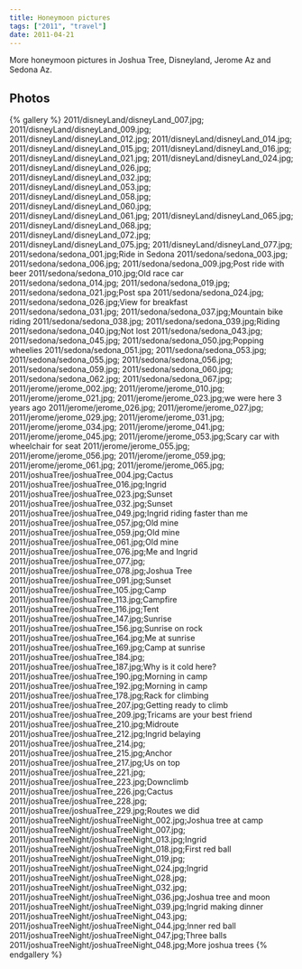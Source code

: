 ```yaml
---
title: Honeymoon pictures
tags: ["2011", "travel"]
date: 2011-04-21
---
```

More honeymoon pictures in Joshua Tree, Disneyland, Jerome Az and Sedona Az.

## Photos 

{% gallery %} 
2011/disneyLand/disneyLand_007.jpg;
2011/disneyLand/disneyLand_009.jpg;
2011/disneyLand/disneyLand_012.jpg;
2011/disneyLand/disneyLand_014.jpg;
2011/disneyLand/disneyLand_015.jpg;
2011/disneyLand/disneyLand_016.jpg;
2011/disneyLand/disneyLand_021.jpg;
2011/disneyLand/disneyLand_024.jpg;
2011/disneyLand/disneyLand_026.jpg;
2011/disneyLand/disneyLand_032.jpg;
2011/disneyLand/disneyLand_053.jpg;
2011/disneyLand/disneyLand_058.jpg;
2011/disneyLand/disneyLand_060.jpg;
2011/disneyLand/disneyLand_061.jpg;
2011/disneyLand/disneyLand_065.jpg;
2011/disneyLand/disneyLand_068.jpg;
2011/disneyLand/disneyLand_072.jpg;
2011/disneyLand/disneyLand_075.jpg;
2011/disneyLand/disneyLand_077.jpg;
2011/sedona/sedona_001.jpg;Ride in Sedona
2011/sedona/sedona_003.jpg;
2011/sedona/sedona_006.jpg;
2011/sedona/sedona_009.jpg;Post ride with beer
2011/sedona/sedona_010.jpg;Old race car
2011/sedona/sedona_014.jpg;
2011/sedona/sedona_019.jpg;
2011/sedona/sedona_021.jpg;Post spa
2011/sedona/sedona_024.jpg;
2011/sedona/sedona_026.jpg;View for breakfast
2011/sedona/sedona_031.jpg;
2011/sedona/sedona_037.jpg;Mountain bike riding
2011/sedona/sedona_038.jpg;
2011/sedona/sedona_039.jpg;Riding
2011/sedona/sedona_040.jpg;Not lost
2011/sedona/sedona_043.jpg;
2011/sedona/sedona_045.jpg;
2011/sedona/sedona_050.jpg;Popping wheelies
2011/sedona/sedona_051.jpg;
2011/sedona/sedona_053.jpg;
2011/sedona/sedona_055.jpg;
2011/sedona/sedona_056.jpg;
2011/sedona/sedona_059.jpg;
2011/sedona/sedona_060.jpg;
2011/sedona/sedona_062.jpg;
2011/sedona/sedona_067.jpg;
2011/jerome/jerome_002.jpg;
2011/jerome/jerome_010.jpg;
2011/jerome/jerome_021.jpg;
2011/jerome/jerome_023.jpg;we were here 3 years ago
2011/jerome/jerome_026.jpg;
2011/jerome/jerome_027.jpg;
2011/jerome/jerome_029.jpg;
2011/jerome/jerome_031.jpg;
2011/jerome/jerome_034.jpg;
2011/jerome/jerome_041.jpg;
2011/jerome/jerome_045.jpg;
2011/jerome/jerome_053.jpg;Scary car with wheelchair for seat
2011/jerome/jerome_055.jpg;
2011/jerome/jerome_056.jpg;
2011/jerome/jerome_059.jpg;
2011/jerome/jerome_061.jpg;
2011/jerome/jerome_065.jpg;
2011/joshuaTree/joshuaTree_004.jpg;Cactus
2011/joshuaTree/joshuaTree_016.jpg;Ingrid
2011/joshuaTree/joshuaTree_023.jpg;Sunset
2011/joshuaTree/joshuaTree_032.jpg;Sunset
2011/joshuaTree/joshuaTree_049.jpg;Ingrid riding faster than me
2011/joshuaTree/joshuaTree_057.jpg;Old mine
2011/joshuaTree/joshuaTree_059.jpg;Old mine
2011/joshuaTree/joshuaTree_061.jpg;Old mine
2011/joshuaTree/joshuaTree_076.jpg;Me and Ingrid
2011/joshuaTree/joshuaTree_077.jpg;
2011/joshuaTree/joshuaTree_078.jpg;Joshua Tree
2011/joshuaTree/joshuaTree_091.jpg;Sunset
2011/joshuaTree/joshuaTree_105.jpg;Camp
2011/joshuaTree/joshuaTree_113.jpg;Campfire
2011/joshuaTree/joshuaTree_116.jpg;Tent
2011/joshuaTree/joshuaTree_147.jpg;Sunrise
2011/joshuaTree/joshuaTree_156.jpg;Sunrise on rock
2011/joshuaTree/joshuaTree_164.jpg;Me at sunrise
2011/joshuaTree/joshuaTree_169.jpg;Camp at sunrise
2011/joshuaTree/joshuaTree_184.jpg;
2011/joshuaTree/joshuaTree_187.jpg;Why is it cold here?
2011/joshuaTree/joshuaTree_190.jpg;Morning in camp
2011/joshuaTree/joshuaTree_192.jpg;Morning in camp
2011/joshuaTree/joshuaTree_178.jpg;Rack for climbing
2011/joshuaTree/joshuaTree_207.jpg;Getting ready to climb
2011/joshuaTree/joshuaTree_209.jpg;Tricams are your best friend
2011/joshuaTree/joshuaTree_210.jpg;Midroute
2011/joshuaTree/joshuaTree_212.jpg;Ingrid belaying
2011/joshuaTree/joshuaTree_214.jpg;
2011/joshuaTree/joshuaTree_215.jpg;Anchor
2011/joshuaTree/joshuaTree_217.jpg;Us on top
2011/joshuaTree/joshuaTree_221.jpg;
2011/joshuaTree/joshuaTree_223.jpg;Downclimb
2011/joshuaTree/joshuaTree_226.jpg;Cactus
2011/joshuaTree/joshuaTree_228.jpg;
2011/joshuaTree/joshuaTree_229.jpg;Routes we did
2011/joshuaTreeNight/joshuaTreeNight_002.jpg;Joshua tree at camp
2011/joshuaTreeNight/joshuaTreeNight_007.jpg;
2011/joshuaTreeNight/joshuaTreeNight_013.jpg;Ingrid 
2011/joshuaTreeNight/joshuaTreeNight_018.jpg;First red ball
2011/joshuaTreeNight/joshuaTreeNight_019.jpg;
2011/joshuaTreeNight/joshuaTreeNight_024.jpg;Ingrid
2011/joshuaTreeNight/joshuaTreeNight_028.jpg;
2011/joshuaTreeNight/joshuaTreeNight_032.jpg;
2011/joshuaTreeNight/joshuaTreeNight_036.jpg;Joshua tree and moon
2011/joshuaTreeNight/joshuaTreeNight_039.jpg;Ingrid making dinner
2011/joshuaTreeNight/joshuaTreeNight_043.jpg;
2011/joshuaTreeNight/joshuaTreeNight_044.jpg;Inner red ball
2011/joshuaTreeNight/joshuaTreeNight_047.jpg;Three balls
2011/joshuaTreeNight/joshuaTreeNight_048.jpg;More joshua trees
{% endgallery %}
